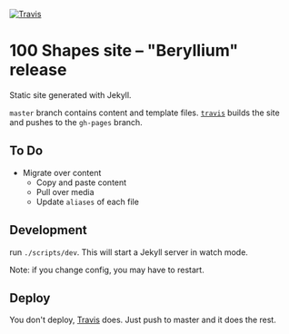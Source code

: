 [![Travis](https://img.shields.io/travis/100Shapes/100Shapes.com-Beryllium.svg?maxAge=2592000)](https://travis-ci.org/100Shapes/100Shapes.com-Beryllium)

100 Shapes site – "Beryllium" release
=====================================

Static site generated with Jekyll.

`master` branch contains content and template files. [`travis`](https://travis-ci.org/100Shapes/100Shapes.com-Beryllium) builds the site and pushes to the `gh-pages` branch.

To Do
-----

- Migrate over content
    - Copy and paste content
    - Pull over media
    - Update `aliases` of each file


Development
-----------

run `./scripts/dev`. This will start a Jekyll server in watch mode.

Note: if you change config, you may have to restart.


Deploy
------

You don't deploy, [Travis](https://travis-ci.org/100Shapes/100Shapes.com-Beryllium) does. Just push to master and it does the rest.

